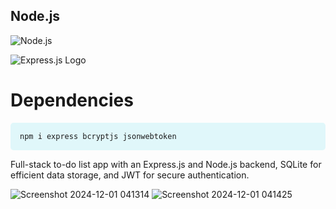 ## Node.js
![Node.js](https://raw.githubusercontent.com/your-username/your-repo/main/assets/nodejs.png)

![Express.js Logo](https://raw.githubusercontent.com/your-username/your-repo/main/assets/express-logo.png)

  
# Dependencies

<div style="background-color: #e0f7fa; padding: 15px; border-radius: 5px;">
    <code>npm i express bcryptjs jsonwebtoken</code>
</div>

Full-stack to-do list app with an Express.js and Node.js backend, SQLite for efficient data storage, and JWT for secure authentication.

![Screenshot 2024-12-01 041314](https://github.com/user-attachments/assets/0bda5bb3-568b-48b6-96da-d18b058a5033)
![Screenshot 2024-12-01 041425](https://github.com/user-attachments/assets/7310c88b-e82b-41e1-9a50-e12fafe3d804)

